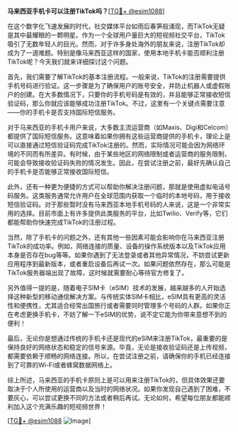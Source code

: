 **马来西亚手机卡可以注册TikTok吗？**[[TG💪+ @esim1088](https://t.me/s/esim1088)]

在这个数字化飞速发展的时代，社交媒体平台如雨后春笋般涌现，而TikTok无疑是其中最耀眼的一颗明星。作为一个全球用户量巨大的短视频社交平台，TikTok吸引了无数年轻人的目光。然而，对于许多身处海外的朋友来说，注册TikTok却成为了一道难题。特别是像马来西亚这样的国家，使用本地手机卡能否顺利注册TikTok呢？今天我们就来详细探讨这个问题。

首先，我们需要了解TikTok的基本注册流程。一般来说，TikTok的注册需要提供手机号码进行验证。这一步骤是为了确保用户的账号安全，并防止机器人或虚假账户的创建。在大多数情况下，只要你的手机号码是有效的，并且能够正常接收短信验证码，那么你就应该能够成功注册TikTok。不过，这里有一个关键点需要注意——你的手机卡是否支持国际短信服务。

对于马来西亚的手机卡用户来说，大多数主流运营商（如Maxis、Digi和Celcom）都提供了国际短信服务。这意味着如果你拥有这些运营商提供的手机卡，理论上是可以直接通过短信验证码完成TikTok注册的。然而，实际情况可能会因为网络环境的不同而有所差异。有时候，由于某些地区的网络限制或者运营商的服务限制，可能会导致接收验证码失败的情况发生。因此，在尝试注册之前，最好先确认自己的手机卡是否能够正常接收国际短信。

此外，还有一种更为便捷的方式可以帮助你解决注册问题，那就是使用虚拟电话号码服务。这类服务通常允许用户在全球范围内获取一个临时的本地号码，用于接收短信验证码。对于那些暂时没有马来西亚本地手机号码的人来说，这是一个非常实用的选择。目前市面上有许多提供此类服务的平台，比如Twilio、Verify等，它们都能帮助你快速完成TikTok的注册过程。

当然，除了手机卡的问题之外，还有其他一些因素可能会影响你在马来西亚注册TikTok的成功率。例如，网络连接的质量、设备的操作系统版本以及TikTok应用本身是否存在bug等等。如果你遇到了无法登录或者其他异常情况，不妨尝试更新应用程序到最新版本，或者重启设备后再试一次。如果问题依然存在，那么可能是TikTok服务器端出现了故障，这时候就需要耐心等待官方修复了。

另外值得一提的是，随着电子SIM卡（eSIM）技术的发展，越来越多的人开始选择这种新型的移动通信解决方案。与传统实体SIM卡相比，eSIM具有更高的灵活性和便携性，尤其适合经常出国旅行或者需要同时管理多个号码的人群。如果你正在考虑更换手机卡，不妨了解一下eSIM的优势，说不定它能为你带来意想不到的便利！

最后，无论你是想通过传统的手机卡还是现代的eSIM来注册TikTok，最重要的是保持良好的网络状态和稳定的信号来源。毕竟，无论是接收验证码还是上传视频，都需要依赖于顺畅的网络连接。所以，在尝试注册之前，请确保你的手机已经连接到了可靠的Wi-Fi或者蜂窝数据网络上。

综上所述，马来西亚的手机卡原则上是可以用来注册TikTok的，但具体效果还要取决于个人所使用的运营商以及当时的网络状况。如果你发现自己遇到了困难，不要灰心，可以尝试更换不同的方法或者稍后再试。无论如何，希望每位朋友都能顺利加入这个充满乐趣的短视频世界！ 

[[TG💪+ @esim1088](https://t.me/s/esim1088) ![Image](https://i.postimg.cc/4NQfJmqS/Snipaste-2025-05-13-00-14-12.png)]